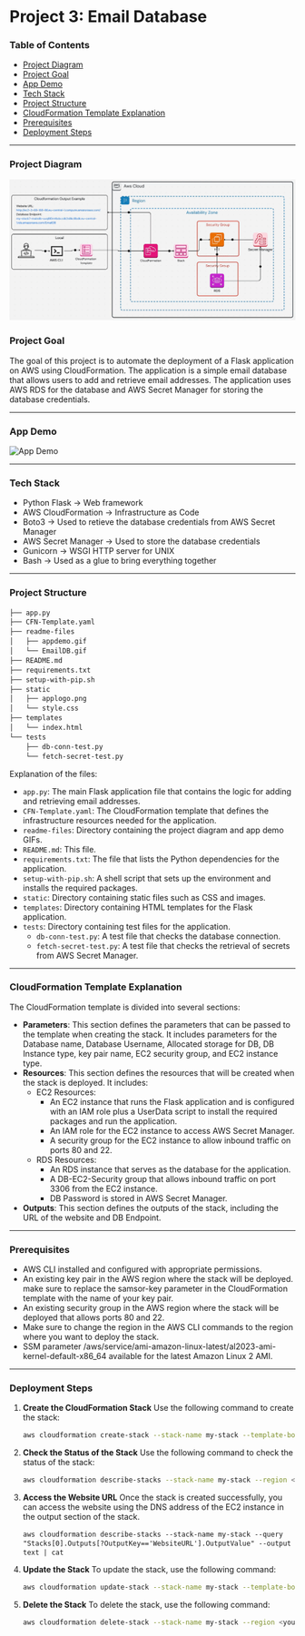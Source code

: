 Project 3: Email Database
========================

### Table of Contents
- [Project Diagram](#project-diagram)
- [Project Goal](#project-goal)
- [App Demo](#app-demo)
- [Tech Stack](#tech-stack)
- [Project Structure](#project-structure)
- [CloudFormation Template Explanation](#cloudformation-template-explanation)
- [Prerequisites](#prerequisites)
- [Deployment Steps](#deployment-steps)

---

### Project Diagram
<img src="./readme-files/EmailDB.gif" alt="Project Diagram" width="600"/>

### Project Goal
The goal of this project is to automate the deployment of a Flask application on AWS using CloudFormation. The application is a simple email database that allows users to add and retrieve email addresses. The application uses AWS RDS for the database and AWS Secret Manager for storing the database credentials.

---

### App Demo
<img src="https://github.com/user-attachments/assets/cff0e568-281a-4558-9a74-5a7efdb97207" alt="App Demo" width="600"/>


---

### Tech Stack
- Python Flask -> Web framework
- AWS CloudFormation -> Infrastructure as Code
- Boto3 -> Used to retieve the database credentials from AWS Secret Manager
- AWS Secret Manager -> Used to store the database credentials
- Gunicorn -> WSGI HTTP server for UNIX
- Bash -> Used as a glue to bring everything together

---

### Project Structure
```bash
├── app.py
├── CFN-Template.yaml
├── readme-files
│   ├── appdemo.gif
│   └── EmailDB.gif
├── README.md
├── requirements.txt
├── setup-with-pip.sh
├── static
│   ├── applogo.png
│   └── style.css
├── templates
│   └── index.html
└── tests
    ├── db-conn-test.py
    └── fetch-secret-test.py
```
Explanation of the files:
- `app.py`: The main Flask application file that contains the logic for adding and retrieving email addresses.
- `CFN-Template.yaml`: The CloudFormation template that defines the infrastructure resources needed for the application.
- `readme-files`: Directory containing the project diagram and app demo GIFs.
- `README.md`: This file.
- `requirements.txt`: The file that lists the Python dependencies for the application.
- `setup-with-pip.sh`: A shell script that sets up the environment and installs the required packages.
- `static`: Directory containing static files such as CSS and images.
- `templates`: Directory containing HTML templates for the Flask application.
- `tests`: Directory containing test files for the application.
  - `db-conn-test.py`: A test file that checks the database connection.
  - `fetch-secret-test.py`: A test file that checks the retrieval of secrets from AWS Secret Manager.

---

### CloudFormation Template Explanation
The CloudFormation template is divided into several sections:
- **Parameters**: This section defines the parameters that can be passed to the template when creating the stack. It includes parameters for the Database name, Database Username, Allocated storage for DB, DB Instance type, key pair name, EC2 security group, and EC2 instance type.
- **Resources**: This section defines the resources that will be created when the stack is deployed. It includes:
  - EC2 Resources:
    - An EC2 instance that runs the Flask application and is configured with an IAM role plus a UserData script to install the required packages and run the application.
    - An IAM role for the EC2 instance to access AWS Secret Manager.
    - A security group for the EC2 instance to allow inbound traffic on ports 80 and 22.
  - RDS Resources:
    - An RDS instance that serves as the database for the application.
    - A DB-EC2-Security group that allows inbound traffic on port 3306 from the EC2 instance.
    - DB Password is stored in AWS Secret Manager.
- **Outputs**: This section defines the outputs of the stack, including the URL of the website and DB Endpoint.

---

### Prerequisites
- AWS CLI installed and configured with appropriate permissions.
- An existing key pair in the AWS region where the stack will be deployed. make sure to replace the samsor-key parameter in the CloudFormation template with the name of your key pair.
- An existing security group in the AWS region where the stack will be deployed that allows ports 80 and 22.
- Make sure to change the region in the AWS CLI commands to the region where you want to deploy the stack.
- SSM parameter /aws/service/ami-amazon-linux-latest/al2023-ami-kernel-default-x86_64 available for the latest Amazon Linux 2 AMI.

---

### Deployment Steps
1. **Create the CloudFormation Stack**
   Use the following command to create the stack:
   ```sh
   aws cloudformation create-stack --stack-name my-stack --template-body file://CFN-Template.yaml --region <your-region> --capabilities CAPABILITY_IAM
   ```

2. **Check the Status of the Stack**
   Use the following command to check the status of the stack:
   ```sh
   aws cloudformation describe-stacks --stack-name my-stack --region <your-region>
   ```

3. **Access the Website URL**
   Once the stack is created successfully, you can access the website using the DNS address of the EC2 instance in the output section of the stack.
   ```
   aws cloudformation describe-stacks --stack-name my-stack --query "Stacks[0].Outputs[?OutputKey=='WebsiteURL'].OutputValue" --output text | cat
   ```

4. **Update the Stack**
   To update the stack, use the following command:
   ```sh
   aws cloudformation update-stack --stack-name my-stack --template-body file://CFN-Template.yaml --region <your-region> --capabilities CAPABILITY_IAM
   ```

5. **Delete the Stack**
   To delete the stack, use the following command:
   ```sh
   aws cloudformation delete-stack --stack-name my-stack --region <your-region>
   ```

   
